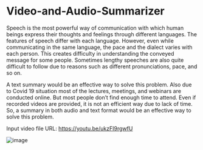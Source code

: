 # Video-and-Audio-Summarizer

Speech is the most powerful way of communication with which human beings express their thoughts and feelings through different languages. The features of speech differ with each language. However, even while communicating in the same language, the pace and the dialect varies with each person. This creates difficulty in understanding the conveyed message for some people. Sometimes lengthy speeches are also quite difficult to follow due to reasons such as different pronunciations, pace, and so on. 

A text summary would be an effective way to solve this problem. Also due to Covid 19 situation most of the lectures, meetings, and webinars are conducted online. But most people don’t find enough time to attend. Even if recorded videos are provided, it is not an efficient way due to lack of time. So, a summary in both audio and text format would be an effective way to solve this problem.

Input video file URL: https://youtu.be/ukzFI9rgwfU

![image](https://github.com/Mirudhuba/Video-and-Audio-Summarizer/assets/96776766/7bf98f6f-f1df-49d1-a9c5-2456538ded37)
